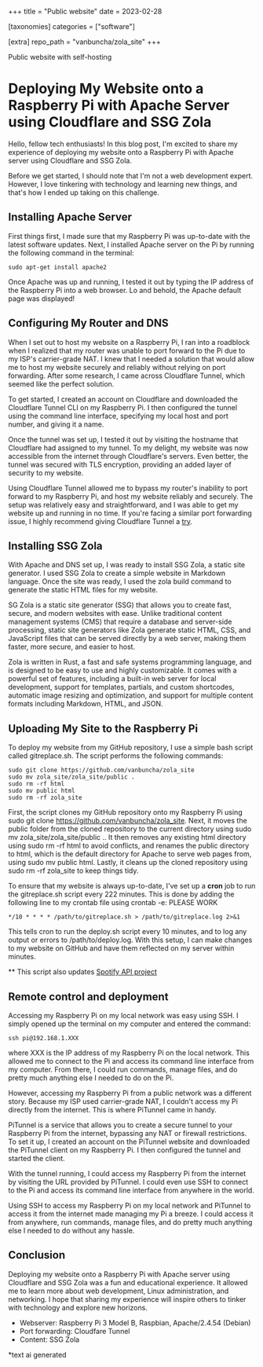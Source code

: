 +++
title = "Public website"
date = 2023-02-28

[taxonomies]
categories = ["software"]

[extra]
repo_path = "vanbuncha/zola_site"
+++

Public website with self-hosting

<!-- more -->

# Deploying My Website onto a Raspberry Pi with Apache Server using Cloudflare and SSG Zola

Hello, fellow tech enthusiasts! In this blog post, I'm excited to share my experience of deploying my website onto a Raspberry Pi with Apache server using Cloudflare and SSG Zola.

Before we get started, I should note that I'm not a web development expert. However, I love tinkering with technology and learning new things, and that's how I ended up taking on this challenge.

## Installing Apache Server

First things first, I made sure that my Raspberry Pi was up-to-date with the latest software updates. Next, I installed Apache server on the Pi by running the following command in the terminal:

    sudo apt-get install apache2

Once Apache was up and running, I tested it out by typing the IP address of the Raspberry Pi into a web browser. Lo and behold, the Apache default page was displayed!

## Configuring My Router and DNS

When I set out to host my website on a Raspberry Pi, I ran into a roadblock when I realized that my router was unable to port forward to the Pi due to my ISP's carrier-grade NAT. I knew that I needed a solution that would allow me to host my website securely and reliably without relying on port forwarding. After some research, I came across Cloudflare Tunnel, which seemed like the perfect solution.

To get started, I created an account on Cloudflare and downloaded the Cloudflare Tunnel CLI on my Raspberry Pi. I then configured the tunnel using the command line interface, specifying my local host and port number, and giving it a name.

Once the tunnel was set up, I tested it out by visiting the hostname that Cloudflare had assigned to my tunnel. To my delight, my website was now accessible from the internet through Cloudflare's servers. Even better, the tunnel was secured with TLS encryption, providing an added layer of security to my website.

Using Cloudflare Tunnel allowed me to bypass my router's inability to port forward to my Raspberry Pi, and host my website reliably and securely. The setup was relatively easy and straightforward, and I was able to get my website up and running in no time. If you're facing a similar port forwarding issue, I highly recommend giving Cloudflare Tunnel a <a href="https://pimylifeup.com/raspberry-pi-cloudflare-tunnel/">try</a>.
## Installing SSG Zola

With Apache and DNS set up, I was ready to install SSG Zola, a static site generator. I used SSG Zola to create a simple website in Markdown language. Once the site was ready, I used the zola build command to generate the static HTML files for my website.

SG Zola is a static site generator (SSG) that allows you to create fast, secure, and modern websites with ease. Unlike traditional content management systems (CMS) that require a database and server-side processing, static site generators like Zola generate static HTML, CSS, and JavaScript files that can be served directly by a web server, making them faster, more secure, and easier to host.

Zola is written in Rust, a fast and safe systems programming language, and is designed to be easy to use and highly customizable. It comes with a powerful set of features, including a built-in web server for local development, support for templates, partials, and custom shortcodes, automatic image resizing and optimization, and support for multiple content formats including Markdown, HTML, and JSON.



## Uploading My Site to the Raspberry Pi

To deploy my website from my GitHub repository, I use a simple bash script called gitreplace.sh. The script performs the following commands:

```
sudo git clone https://github.com/vanbuncha/zola_site
sudo mv zola_site/zola_site/public .
sudo rm -rf html
sudo mv public html
sudo rm -rf zola_site
```
First, the script clones my GitHub repository onto my Raspberry Pi using sudo git clone https://github.com/vanbuncha/zola_site. Next, it moves the public folder from the cloned repository to the current directory using sudo mv zola_site/zola_site/public .. It then removes any existing html directory using sudo rm -rf html to avoid conflicts, and renames the public directory to html, which is the default directory for Apache to serve web pages from, using sudo mv public html. Lastly, it cleans up the cloned repository using sudo rm -rf zola_site to keep things tidy.

To ensure that my website is always up-to-date, I've set up a <b>cron</b> job to run the gitreplace.sh script every 222 minutes. This is done by adding the following line to my crontab file using crontab -e: PLEASE WORK


    */10 * * * * /path/to/gitreplace.sh > /path/to/gitreplace.log 2>&1
This tells cron to run the deploy.sh script every 10 minutes, and to log any output or errors to /path/to/deploy.log. With this setup, I can make changes to my website on GitHub and have them reflected on my server within minutes.

** This script also updates <a href="https://vanguyen.info/spotify_api_project/">Spotify API project</a>

## Remote control and deployment

Accessing my Raspberry Pi on my local network was easy using SSH. I simply opened up the terminal on my computer and entered the command:

    ssh pi@192.168.1.XXX
where XXX is the IP address of my Raspberry Pi on the local network. This allowed me to connect to the Pi and access its command line interface from my computer. From there, I could run commands, manage files, and do pretty much anything else I needed to do on the Pi.

However, accessing my Raspberry Pi from a public network was a different story. Because my ISP used carrier-grade NAT, I couldn't access my Pi directly from the internet. This is where PiTunnel came in handy.

PiTunnel is a service that allows you to create a secure tunnel to your Raspberry Pi from the internet, bypassing any NAT or firewall restrictions. To set it up, I created an account on the PiTunnel website and downloaded the PiTunnel client on my Raspberry Pi. I then configured the tunnel and started the client.

With the tunnel running, I could access my Raspberry Pi from the internet by visiting the URL provided by PiTunnel. I could even use SSH to connect to the Pi and access its command line interface from anywhere in the world.

Using SSH to access my Raspberry Pi on my local network and PiTunnel to access it from the internet made managing my Pi a breeze. I could access it from anywhere, run commands, manage files, and do pretty much anything else I needed to do without any hassle.


## Conclusion

Deploying my website onto a Raspberry Pi with Apache server using Cloudflare and SSG Zola was a fun and educational experience. It allowed me to learn more about web development, Linux administration, and networking. I hope that sharing my experience will inspire others to tinker with technology and explore new horizons.

-  Webserver: Raspberry Pi 3 Model B, Raspbian, Apache/2.4.54 (Debian)
- Port forwarding: Cloudfare Tunnel
- Content: SSG Zola 

*text ai generated